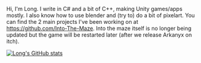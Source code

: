 Hi, I'm Long. I write in C# and a bit of C++, making Unity games/apps mostly. I also know how to use blender and (try to) do a bit of pixelart. You can find the 2 main projects I've been working on at https://github.com/Into-The-Maze. Into the maze itself is no longer being updated but the game will be restarted later (after we release Arkanyx on itch).

[![Long's GitHub stats](https://github-readme-stats.vercel.app/api?username=L-o-ng&count_private=true&theme=dark)](https://github.com/anuraghazra/github-readme-stats)

